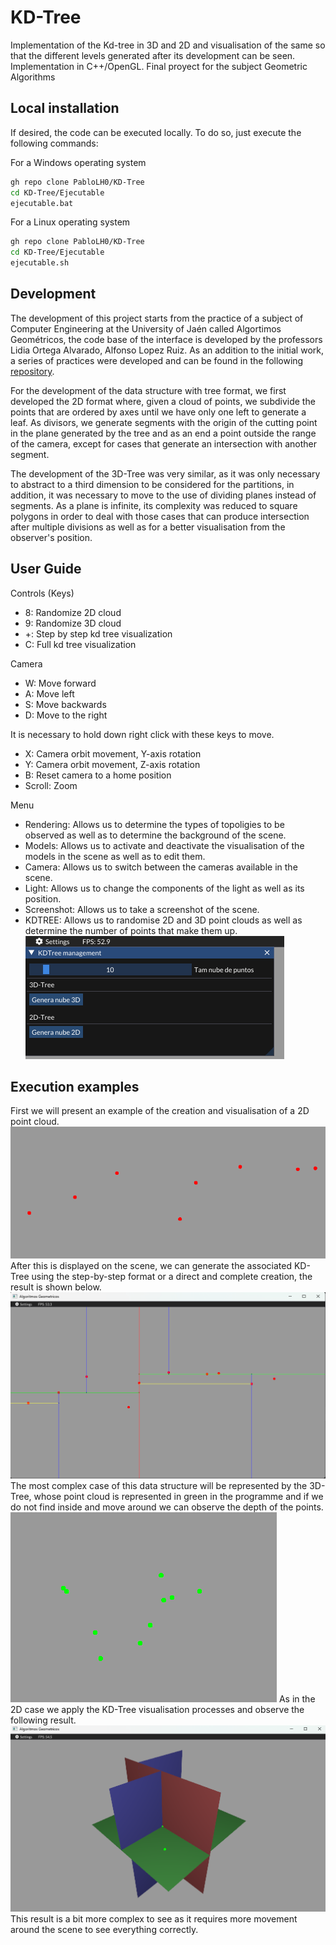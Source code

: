 # KD-Tree
Implementation of the Kd-tree in 3D and 2D and visualisation of the same so that the different levels generated after its development can be seen. Implementation in C++/OpenGL. Final proyect for the subject Geometric Algorithms

## Local installation

If desired, the code can be executed locally. To do so, just execute the following commands:

For a Windows operating system
```bash
gh repo clone PabloLH0/KD-Tree
cd KD-Tree/Ejecutable
ejecutable.bat
```

For a Linux operating system
```bash
gh repo clone PabloLH0/KD-Tree
cd KD-Tree/Ejecutable
ejecutable.sh
```

## Development

The development of this project starts from the practice of a subject of Computer Engineering at the University of Jaén called Algortimos Geométricos, the code base of the interface is developed by the professors Lidia Ortega Alvarado, Alfonso Lopez Ruiz. As an addition to the initial work, a series of practices were developed and can be found in the following [repository](https://github.com/PabloLHo/Geometricos.git).

For the development of the data structure with tree format, we first developed the 2D format where, given a cloud of points, we subdivide the points that are ordered by axes until we have only one left to generate a leaf. As divisors, we generate segments with the origin of the cutting point in the plane generated by the tree and as an end a point outside the range of the camera, except for cases that generate an intersection with another segment.

The development of the 3D-Tree was very similar, as it was only necessary to abstract to a third dimension to be considered for the partitions, in addition, it was necessary to move to the use of dividing planes instead of segments. As a plane is infinite, its complexity was reduced to square polygons in order to deal with those cases that can produce intersection after multiple divisions as well as for a better visualisation from the observer's position.

## User Guide
Controls (Keys)
* 8: Randomize 2D cloud
* 9: Randomize 3D cloud
* +: Step by step kd tree visualization
* C: Full kd tree visualization

Camera
* W: Move forward
* A: Move left
* S: Move backwards
* D: Move to the right

It is necessary to hold down right click with these keys to move.

* X: Camera orbit movement, Y-axis rotation
* Y: Camera orbit movement, Z-axis rotation
* B: Reset camera to a home position
* Scroll: Zoom

Menu
* Rendering: Allows us to determine the types of topoligies to be observed as well as to determine the background of the scene.
* Models: Allows us to activate and deactivate the visualisation of the models in the scene as well as to edit them.
* Camera: Allows us to switch between the cameras available in the scene.
* Light: Allows us to change the components of the light as well as its position.
* Screenshot: Allows us to take a screenshot of the scene.
* KDTREE: Allows us to randomise 2D and 3D point clouds as well as determine the number of points that make them up.
![Menu KD-Tree](Imagenes/Menu-KDTree.png)


## Execution examples
First we will present an example of the creation and visualisation of a 2D point cloud.
![2D point cloud](Imagenes/PC2D.png)
After this is displayed on the scene, we can generate the associated KD-Tree using the step-by-step format or a direct and complete creation, the result is shown below.
![2D-Tree](Imagenes/2D-Tree.png)
The most complex case of this data structure will be represented by the 3D-Tree, whose point cloud is represented in green in the programme and if we do not find inside and move around we can observe the depth of the points.
![3D point cloud](Imagenes/PC3D.png)
As in the 2D case we apply the KD-Tree visualisation processes and observe the following result.
![3D-Tree](Imagenes/3D-Tree.png)
This result is a bit more complex to see as it requires more movement around the scene to see everything correctly.

